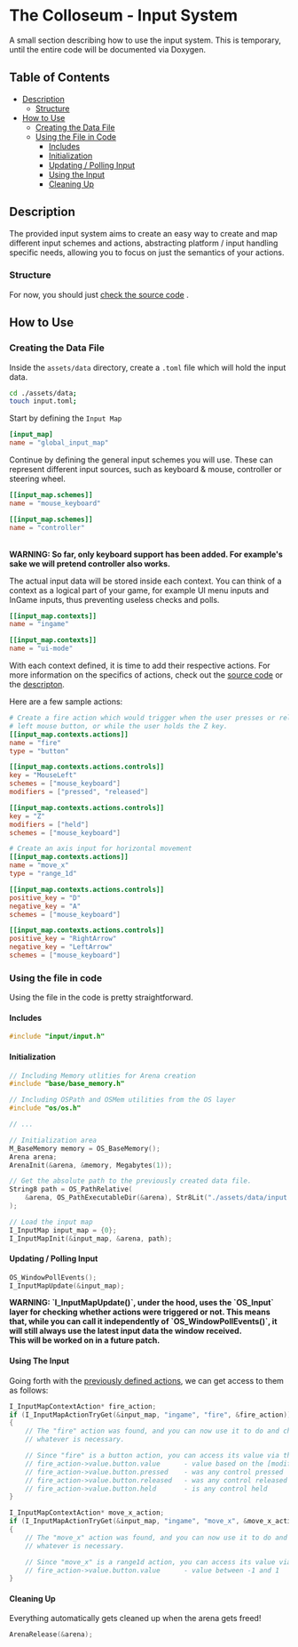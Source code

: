 # The Colloseum - Input System

A small section describing how to use the input system. This is temporary, until
the entire code will be documented via Doxygen.

## Table of Contents

- [Description](#description)
  - [Structure](#structure)
- [How to Use](#how-to-use)
  - [Creating the Data File](#creating-the-data-file)
  - [Using the File in Code](#using-the-file-in-code)
    - [Includes](#includes)
    - [Initialization](#initialization)
    - [Updating / Polling Input](#updating--polling-input)
    - [Using the Input](#using-the-input)
    - [Cleaning Up](#cleaning-up)

## Description

The provided input system aims to create an easy way to create and map different
input schemes and actions, abstracting platform / input handling specific needs,
allowing you to focus on just the semantics of your actions.

### Structure

For now, you should just
[check the source code](https://github.com/CalcoDev/TheColloseum/blob/main/src/input/input.h)
.

<!-- TODO(calco): Add structure docs. -->

## How to Use

### Creating the Data File

Inside the `assets/data` directory, create a `.toml` file which will hold the input data.

```bash
cd ./assets/data;
touch input.toml;
```

Start by defining the `Input Map`

```toml
[input_map]
name = "global_input_map"
```

Continue by defining the general input schemes you will use. These can represent
different input sources, such as keyboard & mouse, controller or steering wheel.

```toml
[[input_map.schemes]]
name = "mouse_keyboard"

[[input_map.schemes]]
name = "controller"
```

</br>
<strong>WARNING: So far, only keyboard support has been added. For example's
sake we will pretend controller also works.</strong>
</br>

The actual input data will be stored inside each context. You can think of a
context as a logical part of your game, for example UI menu inputs and InGame
inputs, thus preventing useless checks and polls.

```toml
[[input_map.contexts]]
name = "ingame"

[[input_map.contexts]]
name = "ui-mode"
```

With each context defined, it is time to add their respective actions. For more
information on the specifics of actions, check out the
[source code](https://github.com/CalcoDev/TheColloseum/blob/main/src/input/input.h)
or the [descripton](#description).

Here are a few sample actions:

```toml
# Create a fire action which would trigger when the user presses or releases the
# left mouse button, or while the user holds the Z key.
[[input_map.contexts.actions]]
name = "fire"
type = "button"

[[input_map.contexts.actions.controls]]
key = "MouseLeft"
schemes = ["mouse_keyboard"]
modifiers = ["pressed", "released"]

[[input_map.contexts.actions.controls]]
key = "Z"
modifiers = ["held"]
schemes = ["mouse_keyboard"]
```

```toml
# Create an axis input for horizontal movement
[[input_map.contexts.actions]]
name = "move_x"
type = "range_1d"

[[input_map.contexts.actions.controls]]
positive_key = "D"
negative_key = "A"
schemes = ["mouse_keyboard"]

[[input_map.contexts.actions.controls]]
positive_key = "RightArrow"
negative_key = "LeftArrow"
schemes = ["mouse_keyboard"]
```

### Using the file in code

Using the file in the code is pretty straightforward.

#### Includes

```c
#include "input/input.h"
```

#### Initialization

```c
// Including Memory utlities for Arena creation
#include "base/base_memory.h"

// Including OSPath and OSMem utilities from the OS layer
#include "os/os.h"

// ...

// Initialization area
M_BaseMemory memory = OS_BaseMemory();
Arena arena;
ArenaInit(&arena, &memory, Megabytes(1));

// Get the absolute path to the previously created data file.
String8 path = OS_PathRelative(
    &arena, OS_PathExecutableDir(&arena), Str8Lit("./assets/data/input.toml")
);

// Load the input map
I_InputMap input_map = {0};
I_InputMapInit(&input_map, &arena, path);
```

#### Updating / Polling Input

```c
OS_WindowPollEvents();
I_InputMapUpdate(&input_map);
```

<strong>
WARNING: `I_InputMapUpdate()`, under the hood, uses the `OS_Input` layer for 
checking whether actions were triggered or not. This means that, while you can
call it independently of `OS_WindowPollEvents()`, it will still always use the
latest input data the window received.
</br>
This will be worked on in a future patch.</strong>

#### Using The Input

Going forth with the [previously defined actions](#creating-the-data-file), we
can get access to them as follows:

```c
I_InputMapContextAction* fire_action;
if (I_InputMapActionTryGet(&input_map, "ingame", "fire", &fire_action))
{
    // The "fire" action was found, and you can now use it to do and check
    // whatever is necessary.

    // Since "fire" is a button action, you can access its value via the union
    // fire_action->value.button.value      - value based on the [modifiers]
    // fire_action->value.button.pressed    - was any control pressed
    // fire_action->value.button.released   - was any control released
    // fire_action->value.button.held       - is any control held
}

I_InputMapContextAction* move_x_action;
if (I_InputMapActionTryGet(&input_map, "ingame", "move_x", &move_x_action))
{
    // The "move_x" action was found, and you can now use it to do and check
    // whatever is necessary.

    // Since "move_x" is a range1d action, you can access its value via the union
    // fire_action->value.button.value      - value between -1 and 1
}
```

#### Cleaning Up

Everything automatically gets cleaned up when the arena gets freed!

```c
ArenaRelease(&arena);
```
